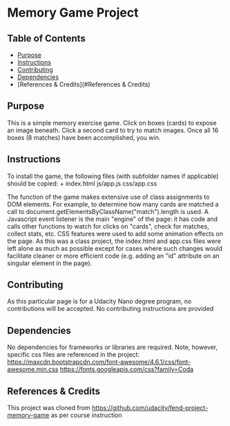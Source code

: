 # Memory Game Project

## Table of Contents

* [Purpose](#purpose)
* [Instructions](#instructions)
* [Contributing](#contributing)
* [Dependencies](#Dependencies)
* [References & Credits](#References & Credits)

## Purpose

This is a simple memory exercise game. Click on boxes (cards) to expose an image beneath. Click a second card to try to match images. 
Once all 16 boxes (8 matches) have been accomplished, you win.

## Instructions

To install the game, the following files (with subfolder names if applicable) should be copied:
	+ index.html
		js/app.js
		css/app.css

The function of the game makes extensive use of class assignments to DOM elements. For example, to determine how many cards are matched
a call to document.getElementsByClassName("match").length is used. A Javascript event listener is the main "engine" of the page: it has
code and calls other functions to watch for clicks on "cards", check for matches, collect stats, etc. CSS features were used to add some
animation effects on the page. As this was a class project, the index.html and app.css files were left alone as much as possible except for
cases where such changes would facilitate cleaner or more efficient code (e.g. adding an "id" attribute on an singular element in the page).

## Contributing

As this particular page is for a Udacity Nano degree program, no contributions will be accepted. No contributing instructions are provided


## Dependencies

No dependencies for frameworks or libraries are required. Note, however, specific css files are referenced in the project:
    https://maxcdn.bootstrapcdn.com/font-awesome/4.6.1/css/font-awesome.min.css
    https://fonts.googleapis.com/css?family=Coda


## References & Credits

This project was cloned from https://github.com/udacity/fend-project-memory-game as per course instruction

